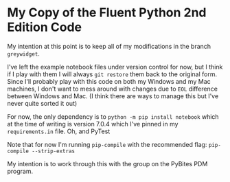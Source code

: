 # My Copy of the Fluent Python 2nd Edition Code

My intention at this point is to keep all of my modifications in the branch `greywidget`.

I've left the example notebook files under version control for now, but I think if I play with them I will always `git restore` them back to the original form. Since I'll probably play with this code on both my Windows and my Mac machines, I don't want to mess around with changes due to `EOL` difference between Windows and Mac. (I think there are ways to manage this but I've never quite sorted it out)

For now, the only dependency is to `python -m pip install notebook` which at the time of writing is version 7.0.4 which I've pinned in my `requirements.in` file. Oh, and PyTest

Note that for now I'm running `pip-compile` with the recommended flag: `pip-compile --strip-extras`

My intention is to work through this with the group on the PyBites PDM program.